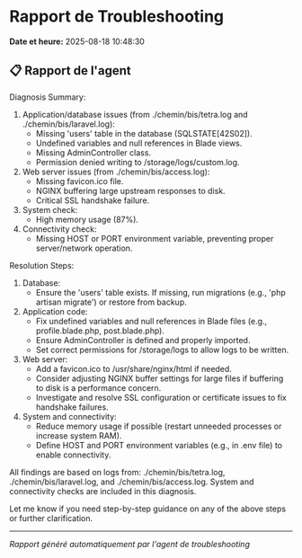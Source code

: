 # Rapport de Troubleshooting

**Date et heure:** 2025-08-18 10:48:30

## 📋 Rapport de l'agent

Diagnosis Summary:

1. Application/database issues (from ./chemin/bis/tetra.log and ./chemin/bis/laravel.log):
   - Missing 'users' table in the database (SQLSTATE[42S02]).
   - Undefined variables and null references in Blade views.
   - Missing AdminController class.
   - Permission denied writing to /storage/logs/custom.log.
2. Web server issues (from ./chemin/bis/access.log):
   - Missing favicon.ico file.
   - NGINX buffering large upstream responses to disk.
   - Critical SSL handshake failure.
3. System check:
   - High memory usage (87%).
4. Connectivity check:
   - Missing HOST or PORT environment variable, preventing proper server/network operation.

Resolution Steps:
1. Database:
   - Ensure the 'users' table exists. If missing, run migrations (e.g., 'php artisan migrate') or restore from backup.
2. Application code:
   - Fix undefined variables and null references in Blade files (e.g., profile.blade.php, post.blade.php).
   - Ensure AdminController is defined and properly imported.
   - Set correct permissions for /storage/logs to allow logs to be written.
3. Web server:
   - Add a favicon.ico to /usr/share/nginx/html if needed.
   - Consider adjusting NGINX buffer settings for large files if buffering to disk is a performance concern.
   - Investigate and resolve SSL configuration or certificate issues to fix handshake failures.
4. System and connectivity:
   - Reduce memory usage if possible (restart unneeded processes or increase system RAM).
   - Define HOST and PORT environment variables (e.g., in .env file) to enable connectivity.

All findings are based on logs from: ./chemin/bis/tetra.log, ./chemin/bis/laravel.log, and ./chemin/bis/access.log. System and connectivity checks are included in this diagnosis.

Let me know if you need step-by-step guidance on any of the above steps or further clarification.

---
*Rapport généré automatiquement par l'agent de troubleshooting*